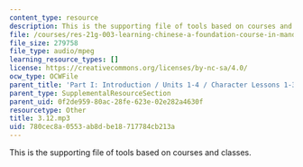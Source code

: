 ```yaml
---
content_type: resource
description: This is the supporting file of tools based on courses and classes.
file: /courses/res-21g-003-learning-chinese-a-foundation-course-in-mandarin-spring-2011/780cec8a0553ab8dbe18717784cb213a_3.12.mp3
file_size: 279758
file_type: audio/mpeg
learning_resource_types: []
license: https://creativecommons.org/licenses/by-nc-sa/4.0/
ocw_type: OCWFile
parent_title: 'Part I: Introduction / Units 1-4 / Character Lessons 1-3'
parent_type: SupplementalResourceSection
parent_uid: 0f2de959-80ac-28fe-623e-02e282a4630f
resourcetype: Other
title: 3.12.mp3
uid: 780cec8a-0553-ab8d-be18-717784cb213a
---
```

This is the supporting file of tools based on courses and classes.